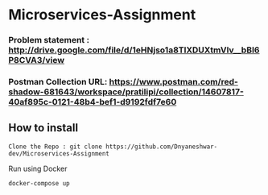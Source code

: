 # Microservices-Assignment

### Problem statement : http://drive.google.com/file/d/1eHNjso1a8TlXDUXtmVlv__bBI6P8CVA3/view

### Postman Collection URL: https://www.postman.com/red-shadow-681643/workspace/pratilipi/collection/14607817-40af895c-0121-48b4-bef1-d9192fdf7e60


## How to install
```
Clone the Repo : git clone https://github.com/Dnyaneshwar-dev/Microservices-Assignment
```

Run using Docker

```
docker-compose up
```
